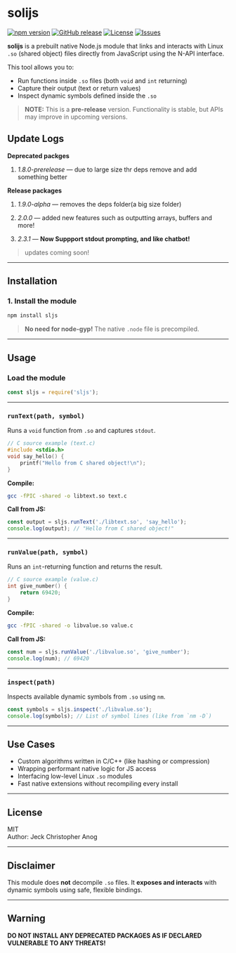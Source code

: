 # solijs

[![npm version](https://img.shields.io/npm/v/sljs?color=blue&label=npm)](https://www.npmjs.com/package/sljs)
[![GitHub release](https://img.shields.io/github/v/release/JeckAsChristopher/solijs?label=release)](https://github.com/JeckAsChristopher/solijs/releases)
[![License](https://img.shields.io/github/license/JeckAsChristopher/solijs)](LICENSE)
[![Issues](https://img.shields.io/github/issues/JeckAsChristopher/solijs)](https://github.com/JeckAsChristopher/solijs/issues)

**solijs** is a prebuilt native Node.js module that links and interacts with Linux `.so` (shared object) files directly from JavaScript using the N-API interface.

This tool allows you to:
- Run functions inside `.so` files (both `void` and `int` returning)
- Capture their output (text or return values)
- Inspect dynamic symbols defined inside the `.so`

> **NOTE:** This is a **pre-release** version. Functionality is stable, but APIs may improve in upcoming versions.

## Update Logs
**Deprecated packges**
1. *1.8.0-prerelease* — due to large size thr deps remove and add something better

**Release packages**
1. *1.9.0-alpha* — removes the deps folder(a big size folder)

2. *2.0.0* — added new features such as outputting arrays, buffers and more! 

3. *2.3.1* — **Now Suppport stdout prompting, and like chatbot!**

> updates coming soon!

---

## Installation

### 1. Install the module

```bash
npm install sljs
```

> **No need for node-gyp!** The native `.node` file is precompiled.

---

## Usage

### Load the module

```js
const sljs = require('sljs');
```

---

### `runText(path, symbol)`

Runs a `void` function from `.so` and captures `stdout`.

```cpp
// C source example (text.c)
#include <stdio.h>
void say_hello() {
    printf("Hello from C shared object!\n");
}
```

**Compile:**

```bash
gcc -fPIC -shared -o libtext.so text.c
```

**Call from JS:**

```js
const output = sljs.runText('./libtext.so', 'say_hello');
console.log(output); // "Hello from C shared object!"
```

---

### `runValue(path, symbol)`

Runs an `int`-returning function and returns the result.

```cpp
// C source example (value.c)
int give_number() {
    return 69420;
}
```

**Compile:**

```bash
gcc -fPIC -shared -o libvalue.so value.c
```

**Call from JS:**

```js
const num = sljs.runValue('./libvalue.so', 'give_number');
console.log(num); // 69420
```

---

### `inspect(path)`

Inspects available dynamic symbols from `.so` using `nm`.

```js
const symbols = sljs.inspect('./libvalue.so');
console.log(symbols); // List of symbol lines (like from `nm -D`)
```

---

## Use Cases

- Custom algorithms written in C/C++ (like hashing or compression)
- Wrapping performant native logic for JS access
- Interfacing low-level Linux `.so` modules
- Fast native extensions without recompiling every install

---

## License

MIT  
Author: Jeck Christopher Anog

---

## Disclaimer

This module does **not** decompile `.so` files. It **exposes and interacts** with dynamic symbols using safe, flexible bindings.

---

## Warning

**DO NOT INSTALL ANY DEPRECATED PACKAGES AS IF DECLARED VULNERABLE TO ANY THREATS!**
